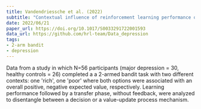 ```yaml
---
title: Vandendriessche et al. (2022)
subtitle: "Contextual influence of reinforcement learning performance of depression: evidence for a negativity bias?"
date: 2022/06/21
paper_url: https://doi.org/10.1017/S0033291722001593
data_url: https://github.com/hrl-team/Data_depression
tags:
- 2-arm bandit
- depression
---
```


Data from a study in which N=56 participants (major depression = 30, healthy controls = 26) completed a a 2-armed bandit task with two different contexts: one 'rich', one 'poor' where both options were associated with an overall positive, negative expected value, respectively. Learning performance followed by a transfer phase, without feedback, were analyzed to disentangle between a decision or a value-update process mechanism.
